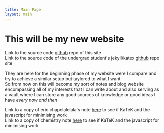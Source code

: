 ```yaml
---
title: Main Page
layout: main
---
```

# This will be my new website
Link to the source code [github](https://github.com/GiulianoPalazzi/giulianopalazzi.github.io) repo of this site\
Link to the source code of the undergrad student's jekyll/katex <a href="https://github.com/eric-chapdelaine/eric-chapdelaine.github.io" target="_blank">github</a> repo site\
\
They are here for the beginning phase of my website were I compare and try to achieve a similar setup but taylored to what I want\
So from now on this will become my sort of notes and blog website
encompassing all of my interests that I can write about and also serving
as a vault where I can store any good sources of knowledge or good ideas
I have <i>every now and then</i>

Link to a copy of eric chapelalelala's note [here](/notes/math1341) to see if KaTeK and the javascript for minimising work\
Link to a copy of chemistry note [here](/uni/chem/the_atom) to see if KaTeK and the javascript for minimising work
